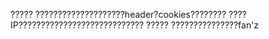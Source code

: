 ?????
        ????????????????????header?cookies????????
        ????IP????????????????????????????
?????
        ???????????????fan'z